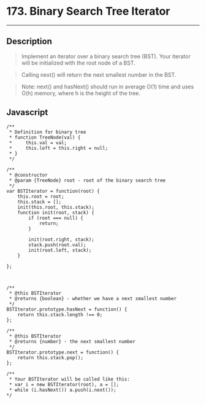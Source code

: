 # 173. Binary Search Tree Iterator

---

## Description

> Implement an iterator over a binary search tree (BST). Your iterator will be initialized with the root node of a BST.

> Calling next() will return the next smallest number in the BST.

> Note: next() and hasNext() should run in average O(1) time and uses O(h) memory, where h is the height of the tree.

## Javascript


```
/**
 * Definition for binary tree
 * function TreeNode(val) {
 *     this.val = val;
 *     this.left = this.right = null;
 * }
 */

/**
 * @constructor
 * @param {TreeNode} root - root of the binary search tree
 */
var BSTIterator = function(root) {
    this.root = root;
    this.stack = [];
    init(this.root, this.stack);
    function init(root, stack) {
        if (root === null) {
            return;
        }

        init(root.right, stack);
        stack.push(root.val);
        init(root.left, stack);
    }

};



/**
 * @this BSTIterator
 * @returns {boolean} - whether we have a next smallest number
 */
BSTIterator.prototype.hasNext = function() {
    return this.stack.length !== 0;
};

/**
 * @this BSTIterator
 * @returns {number} - the next smallest number
 */
BSTIterator.prototype.next = function() {
    return this.stack.pop();
};

/**
 * Your BSTIterator will be called like this:
 * var i = new BSTIterator(root), a = [];
 * while (i.hasNext()) a.push(i.next());
*/
```

